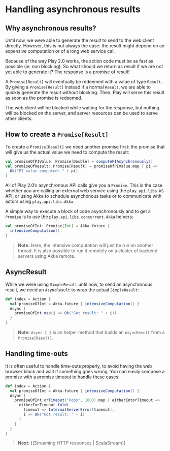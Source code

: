 # Handling asynchronous results

## Why asynchronous results?

Until now, we were able to generate the result to send to the web client directly. However, this is not always the case: the result might depend on an expensive computation or of a long web service call.

Because of the way Play 2.0 works, the action code must be as fast as possible (ie. non blocking). So what should we return as result if we are not yet able to generate it? The response is a promise of result! 

A `Promise[Result]` will eventually be redeemed with a value of type `Result`. By giving a `Promise[Result]` instead if a normal `Result`, we are able to quickly generate the result without blocking. Then, Play will serve this result as soon as the promise is redeemed. 

The web client will be blocked while waiting for the response, but nothing will be blocked on the server, and server resources can be used to serve other clients.

## How to create a `Promise[Result]`

To create a `Promise[Result]` we need another promise first: the promise that will give us the actual value we need to compute the result:

```scala
val promiseOfPIValue: Promise[Double] = computePIAsynchronously()
val promiseOfResult: Promise[Result] = promiseOfPIValue.map { pi =>
  Ok("PI value computed: " + pi)    
}
```

All of Play 2.0’s asynchronous API calls give you a `Promise`. This is the case whether you are calling an external web service using the `play.api.libs.WS` API, or using Akka to schedule asynchonous tasks or to communicate with actors using `play.api.libs.Akka`.

A simple way to execute a block of code asynchronously and to get a `Promise` is to use the `play.api.libs.concurrent.Akka` helpers:

```scala
val promiseOfInt: Promise[Int] = Akka.future {
  intensiveComputation()
}
```

> **Note:** Here, the intensive computation will just be run on another thread. It is also possible to run it remotely on a cluster of backend servers using Akka remote.

## AsyncResult

While we were using `SimpleResult` until now, to send an asynchronous result, we need an `AsyncResult` to wrap the actual `SimpleResult`:

```scala
def index = Action {
  val promiseOfInt = Akka.future { intensiveComputation() }
  Async {
    promiseOfInt.map(i => Ok("Got result: " + i))
  }
}
```

> **Note:** `Async { }` is an helper method that builds an `AsyncResult` from a `Promise[Result]`.

## Handling time-outs

It is often useful to handle time-outs properly, to avoid having the web browser block and wait if something goes wrong. You can easily compose a promise with a promise timeout to handle these cases:

```scala
def index = Action {
  val promiseOfInt = Akka.future { intensiveComputation() }
  Async {
    promiseOfInt.orTimeout("Oops", 1000).map { eitherIntorTimeout =>
      eitherIorTimeout.fold(
        timeout => InternalServerError(timeout),
        i => Ok("Got result: " + i)    
      )    
    }  
  }
}
```

> **Next:** [[Streaming HTTP responses | ScalaStream]]